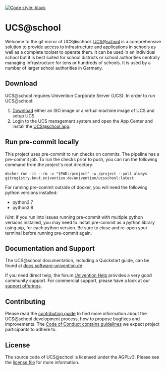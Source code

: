 [![Code style: black](https://img.shields.io/badge/code%20style-black-000000.svg)](https://github.com/psf/black)

# UCS@school

Welcome to the git mirror of UCS@school.
[UCS@school](https://www.univention.com/products/ucsschool/) is a
comprehensive solution to provide access to infrastructure and
applications in schools as well as a complete toolset to operate them.
It can be used in an individual school but it is best suited for school
districts or school authorities centrally managing infrastructure for
tens or hundreds of schools. It is used by a number of larger school
authorities in Germany.

## Download

UCS@school requires Univention Corporate Server (UCS). In order to run UCS@school:

1. [Download](https://www.univention.com/products/download/) either an ISO image or a virtual machine image of UCS and setup UCS.
2. Login to the UCS management system and open the App Center and install the [UCS@school app](https://www.univention.de/produkte/univention-app-center/app-katalog/ucsschool/).

## Run pre-commit locally

This project uses pre-commit to run checks on commits. The pipeline has a pre-commit job. To run the checks prior to push, you can run the following command from the project's root directory:

```
docker run -it --rm -v "$PWD:/project" -w /project --pull always gitregistry.knut.univention.de/univention/ucsschool:latest
```

For running pre-commit outside of docker, you will need the following python versions installed:

* python3.7
* python3.8

*Hint*: if you run into issues running pre-commit with multiple python versions installed, you may need to install pre-commit as a python library using pip, for each python version. Be sure to close and re-open your terminal before running pre-commit again.


## Documentation and Support

The UCS@school documentation, including a Quickstart guide, can be found at [docs.software-univention.de](https://docs.software-univention.de/) .

If you need direct help, the forum [Univention
Help](https://help.univention.com) provides a very good community support. For
commercial support, please have a look at our [support
offerings](https://www.univention.com/download-and-support/support/commercial-support/).

## Contributing

Please read the [contributing guide](./CONTRIBUTING.md) to find more information about the UCS@school development process, how to propose bugfixes and improvements.
The [Code of Conduct contains guidelines](./CONTRIBUTING.md#code-of-conduct) we expect project participants to adhere to.

## License

The source code of UCS@school is licensed under the AGPLv3. Please see the [license file](./LICENSE) for more information.
